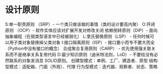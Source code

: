 # 设计原则
S:单一职责原则 （SRP）- 一个类只做该做的事情（类的设计要高内聚）
O:开闭原则 （OCP）- 软件实体应该对扩展开发对修改关闭
依赖倒转原则（DIP）- 面向抽象编程（在弱类型语言中已经被弱化）
L:里氏替换原则（LSP） - 任何时候可以用子类对象替换掉父类对象
I:接口隔离原则（ISP）- 接口要小而专不要大而全（Python中没有接口的概念）
合成聚合复用原则（CARP） - 优先使用强关联关系而不是继承关系复用代码
D:最少知识原则（迪米特法则，LoD）- 不要给没有必然联系的对象发消息
SOLID原则。
创建型模式：单例、工厂、建造者、原型
结构型模式：适配器、门面（外观）、代理
行为型模式：迭代器、观察者、状态、策略